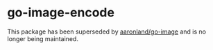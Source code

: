# go-image-encode

This package has been superseded by [aaronland/go-image](https://github.com/aaronland/go-image) and is no longer being maintained.
